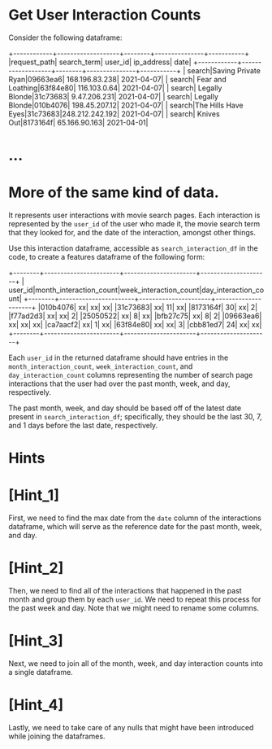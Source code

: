 # Get User Interaction Counts

  Consider the following dataframe:

+------------+-------------------+--------+---------------+-----------+
|request_path|        search_term| user_id|     ip_address|       date|
+------------+-------------------+--------+---------------+-----------+
|      search|Saving Private Ryan|09663ea6| 168.196.83.238| 2021-04-07|
|      search|  Fear and Loathing|63f84e80|   116.103.0.64| 2021-04-07|
|      search|     Legally Blonde|31c73683|   9.47.206.231| 2021-04-07|
|      search|     Legally Blonde|010b4076|  198.45.207.12| 2021-04-07|
|      search|The Hills Have Eyes|31c73683|248.212.242.192| 2021-04-07|
|      search|         Knives Out|8173164f|  65.166.90.163| 2021-04-01|
# ...
# More of the same kind of data.

  It represents user interactions with movie search pages. Each interaction is
  represented by the `user_id` of the user who made it, the movie
  search term that they looked for, and the date of the interaction, amongst
  other things.

  Use this interaction dataframe, accessible as `search_interaction_df` in the 
  code, to create a features dataframe of the following form:

+--------+-----------------------+----------------------+---------------------+
| user_id|month_interaction_count|week_interaction_count|day_interaction_count|
+--------+-----------------------+----------------------+---------------------+
|010b4076|                     xx|                    xx|                   xx|
|31c73683|                     xx|                    11|                   xx|
|8173164f|                     30|                    xx|                    2|
|f77ad2d3|                     xx|                    xx|                    2|
|25050522|                     xx|                     8|                   xx|
|bfb27c75|                     xx|                     8|                    2|
|09663ea6|                     xx|                    xx|                   xx|
|ca7aacf2|                     xx|                     1|                   xx|
|63f84e80|                     xx|                    xx|                    3|
|cbb81ed7|                     24|                    xx|                   xx|
+--------+-----------------------+----------------------+---------------------+

  Each `user_id` in the returned dataframe should have entries in the
  `month_interaction_count`, `week_interaction_count`, and
  `day_interaction_count` columns representing the number of search
  page interactions that the user had over the past month, week, and day,
  respectively.

  The past month, week, and day should be based off of the latest date present
  in `search_interaction_df`; specifically, they should be the last
  30, 7, and 1 days before the last date, respectively.

# Hints

# [Hint_1]

  First, we need to find the max date from the `date` column of the
  interactions dataframe, which will serve as the reference date for the past
  month, week, and day.

# [Hint_2]

  Then, we need to find all of the interactions that happened in the past month 
  and group them by each `user_id`. We need to repeat this process for
  the past week and day. Note that we might need to rename some columns.

# [Hint_3]

  Next, we need to join all of the month, week, and day interaction counts into
  a single dataframe.

# [Hint_4]

  Lastly, we need to take care of any nulls that might have been introduced
  while joining the dataframes.
